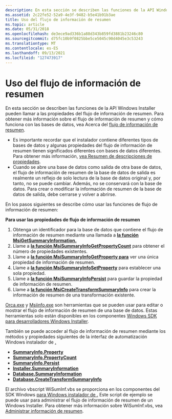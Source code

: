 ```yaml
---
description: En esta sección se describen las funciones de la API Windows Installer pueden llamar a las propiedades del flujo de información de resumen. Para obtener más información sobre el flujo de información de resumen y cómo funciona con las bases de datos, vea Acerca de la secuencia de información de resumen.
ms.assetid: 2c22fe52-52a9-4e3f-9482-b5e41b91b3ae
title: Uso del flujo de información de resumen
ms.topic: article
ms.date: 05/31/2018
ms.openlocfilehash: de3ece9ad336b1a88d343b859fd3881b23246c80
ms.sourcegitcommit: d75fc10b9f0825bbe5ce5045c90d4045e3c53243
ms.translationtype: MT
ms.contentlocale: es-ES
ms.lasthandoff: 09/13/2021
ms.locfileid: "127473917"
---
```

# <a name="using-the-summary-information-stream"></a>Uso del flujo de información de resumen

En esta sección se describen las funciones de la API Windows Installer pueden llamar a las propiedades del flujo de información de resumen. Para obtener más información sobre el flujo de información de resumen y cómo funciona con las bases de datos, vea Acerca del [flujo de información de resumen](about-the-summary-information-stream.md).

-   Es importante recordar que el instalador contiene diferentes tipos de bases de datos y algunas propiedades del flujo de información de resumen tienen significados diferentes con bases de datos diferentes. Para obtener más información, [vea Resumen de descripciones de propiedades](summary-property-descriptions.md).
-   Cuando se abre una base de datos como salida de otra base de datos, el flujo de información de resumen de la base de datos de salida es realmente un reflejo de solo lectura de la base de datos original y, por tanto, no se puede cambiar. Además, no se conservará con la base de datos. Para crear o modificar la información de resumen de la base de datos de salida, debe cerrarse y volver a abrirse.

En los pasos siguientes se describe cómo usar las funciones de flujo de información de resumen:

**Para usar las propiedades de flujo de información de resumen**

1.  Obtenga un identificador para la base de datos que contiene el flujo de información de resumen mediante una llamada a [**la función MsiGetSummaryInformation.**](/windows/desktop/api/Msiquery/nf-msiquery-msigetsummaryinformationa)
2.  Llame a [**la función MsiSummaryInfoGetPropertyCount**](/windows/desktop/api/Msiquery/nf-msiquery-msisummaryinfogetpropertycount) para obtener el número de propiedades existentes.
3.  Llame a [**la función MsiSummaryInfoGetProperty para**](/windows/desktop/api/Msiquery/nf-msiquery-msisummaryinfogetpropertya) ver una única propiedad de información de resumen.
4.  Llame a [**la función MsiSummaryInfoSetProperty**](/windows/desktop/api/Msiquery/nf-msiquery-msisummaryinfosetpropertya) para establecer una sola propiedad.
5.  Llame a [**la función MsiSummaryInfoPersist**](/windows/desktop/api/Msiquery/nf-msiquery-msisummaryinfopersist) para guardar la propiedad de información de resumen.
6.  Llame a [**la función MsiCreateTransformSummaryInfo**](/windows/desktop/api/Msiquery/nf-msiquery-msicreatetransformsummaryinfoa) para crear la información de resumen de una transformación existente.

[Orca.exe](orca-exe.md) y [Msiinfo.exe](msiinfo-exe.md) son herramientas que se pueden usar para editar o mostrar el flujo de información de resumen de una base de datos. Estas herramientas solo están disponibles en los componentes [Windows SDK para desarrolladores Windows Installer](platform-sdk-components-for-windows-installer-developers.md).

También se puede acceder al flujo de información de resumen mediante los métodos y propiedades siguientes de la interfaz de automatización Windows instalador de [.](automation-interface.md)

-   [**SummaryInfo.Property**](summaryinfo-summaryinfo.md)
-   [**SummaryInfo.PropertyCount**](summaryinfo-propertycount.md)
-   [**SummaryInfo.Persist**](summaryinfo-persist.md)
-   [**Installer.SummaryInformation**](installer-summaryinformation.md)
-   [**Database.SummaryInformation**](database-summaryinformation.md)
-   [**Database.CreateTransformSummaryInfo**](database-createtransformsummaryinfo.md)

El archivo vbscript WiSumInf.vbs se proporciona en los componentes del SDK Windows [para Windows instalador de .](platform-sdk-components-for-windows-installer-developers.md) Este script de ejemplo se puede usar para administrar el flujo de información de resumen de un Windows Installer. Para obtener más información sobre WiSumInf.vbs, vea [Administrar información de resumen](manage-summary-information.md).

 

 



